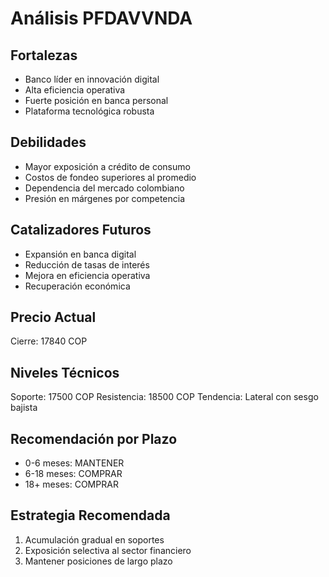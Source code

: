 # Análisis PFDAVVNDA

## Fortalezas

- Banco líder en innovación digital
- Alta eficiencia operativa
- Fuerte posición en banca personal
- Plataforma tecnológica robusta

## Debilidades

- Mayor exposición a crédito de consumo
- Costos de fondeo superiores al promedio
- Dependencia del mercado colombiano
- Presión en márgenes por competencia

## Catalizadores Futuros

- Expansión en banca digital
- Reducción de tasas de interés
- Mejora en eficiencia operativa
- Recuperación económica

## Precio Actual

Cierre: 17840 COP

## Niveles Técnicos

Soporte: 17500 COP
Resistencia: 18500 COP
Tendencia: Lateral con sesgo bajista

## Recomendación por Plazo

- 0-6 meses: MANTENER
- 6-18 meses: COMPRAR
- 18+ meses: COMPRAR

## Estrategia Recomendada

1. Acumulación gradual en soportes
2. Exposición selectiva al sector financiero
3. Mantener posiciones de largo plazo
